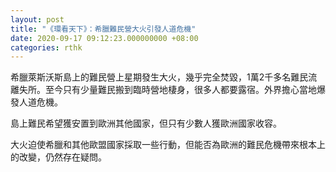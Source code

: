 ```yaml
---
layout: post
title: "《環看天下》：希臘難民營大火引發人道危機"
date: 2020-09-17 09:12:23.000000000 +08:00
categories: rthk
---
```


希臘萊斯沃斯島上的難民營上星期發生大火，幾乎完全焚毀，1萬2千多名難民流離失所。至今只有少量難民搬到臨時營地棲身，很多人都要露宿。外界擔心當地爆發人道危機。

島上難民希望獲安置到歐洲其他國家，但只有少數人獲歐洲國家收容。

大火迫使希臘和其他歐盟國家採取一些行動，但能否為歐洲的難民危機帶來根本上的改變，仍然存在疑問。
